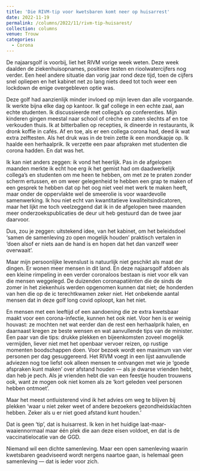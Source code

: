 ```yaml
---
title: 'Die RIVM-tip voor kwetsbaren komt neer op huisarrest'
date: 2022-11-19
permalink: /columns/2022/11/rivm-tip-huisarest/
collection: columns
venue: Trouw
categories:
  - Corona
---
```


De najaarsgolf is voorbij, liet het RIVM vorige week weten. Deze week daalden de ziekenhuisopnames, positieve testen en rioolwatercijfers nog verder. Een heel andere situatie dan vorig jaar rond deze tijd, toen de cijfers snel opliepen en het kabinet net zo lang niets deed tot toch weer een lockdown de enige overgebleven optie was.

Deze golf had aanzienlijk minder invloed op mijn leven dan alle voorgaande. Ik werkte bijna elke dag op kantoor. Ik gaf college in een echte zaal, aan echte studenten. Ik discussieerde met collega’s op conferenties. Mijn kinderen gingen meestal naar school of crèche en zaten slechts af en toe verkouden thuis. Ik at bitterballen op recepties, ik dineerde in restaurants, ik dronk koffie in cafés. Af en toe, als er een collega corona had, deed ik wat extra zelftesten. Als het druk was in de trein zette ik een mondkapje op. Ik haalde een herhaalprik. Ik verzette een paar afspraken met studenten die corona hadden. En dat was het.

Ik kan niet anders zeggen: ik vond het heerlijk. Pas in de afgelopen maanden merkte ik echt hoe erg ik het gemist had om daadwerkelijk collega’s en studenten om me heen te hebben, om met ze te praten zonder scherm ertussen, en om weer gelegenheid te hebben een grap te maken of een gesprek te hebben dat op het oog niet veel met werk te maken heeft, maar onder de oppervlakte wel de smeerolie is voor waardevolle samenwerking. Ik hou niet echt van kwantitatieve kwaliteitsindicatoren, maar het lijkt me toch veelzeggend dat ik in de afgelopen twee maanden meer onderzoekspublicaties de deur uit heb gestuurd dan de twee jaar daarvoor.

Dus, zou je zeggen: uitstekend idee, van het kabinet, om het beleidsdoel ‘samen de samenleving zo open mogelijk houden’ praktisch vertalen in ‘doen alsof er niets aan de hand is en hopen dat het dan vanzelf weer overwaait’.

Maar mijn persoonlijke levenslust is natuurlijk niet geschikt als maat der dingen. Er wonen meer mensen in dit land. En deze najaarsgolf afdoen als een kleine rimpeling in een verder coronaloos bestaan is niet voor elk van die mensen weggelegd. De duizenden coronapatiënten die de sinds de zomer in het ziekenhuis werden opgenomen kunnen dat niet; de honderden van hen die op de ic terechtkwamen zeker niet. Het onbekende aantal mensen dat in deze golf long covid oploopt, kan het niet.

En mensen met een leeftijd of een aandoening die ze extra kwetsbaar maakt voor een corona-infectie, kunnen het ook niet. Voor hen is er weinig houvast: ze mochten net wat eerder dan de rest een herhaalprik halen, en daarnaast kregen ze beste wensen en wat aanvullende tips van de minister. Een paar van die tips: drukke plekken en bijeenkomsten zoveel mogelijk vermijden, liever niet met het openbaar vervoer reizen, op rustige momenten boodschappen doen. Voor bezoek wordt een maximum van vier personen per dag gesuggereerd. Het RIVM voegt in een lijst aanvullende adviezen nog toe liefst ook alleen mensen te ontvangen met wie je ‘goede afspraken kunt maken’ over afstand houden — als je dwarse vrienden hebt, dan heb je pech. Als je vrienden hebt die van een feestje houden trouwens ook, want ze mogen ook niet komen als ze ‘kort geleden veel personen hebben ontmoet’.

Maar het meest ontluisterend vind ik het advies om weg te blijven bij plekken ‘waar u niet zeker weet of andere bezoekers gezondheidsklachten hebben. Zeker als u er niet goed afstand kunt houden.’

Dat is geen ‘tip’, dat is huisarrest. Ik ken in het huidige laat-maar-waaiennormaal maar één plek die aan deze eisen voldoet, en dat is de vaccinatielocatie van de GGD.

Niemand wil een dichte samenleving. Maar een open samenleving waarin kwetsbaren geadviseerd wordt nergens naartoe gaan, is helemaal geen samenleving — dat is ieder voor zich.
